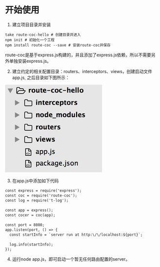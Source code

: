 # 开始使用
1. 建立项目目录并安装
```
take route-coc-hello # 创建目录并进入
npm init # 初始化一个工程
npm install route-coc --save # 安装route-coc并保存
```
route-coc是基于express.js构建的，并且添加了express.js依赖，所以不需要另外单独安装express.js。

2. 建立约定的相关配置目录：routers、interceptors、views，创建启动文件app.js, 之后目录如下图所示：

![项目目录](project-dir.png)

3. 在app.js中添加如下代码
```
const express = require('express');
const coc = require('route-coc');
const log = require('t-log');

const app = express();
const cocer = coc(app);

const port = 8080;
app.listen(port, () => {
  const startInfo = `server run at http:\/\/localhost:${port}`;

  log.info(startInfo);
});
```

4. 运行node app.js，即可启动一个暂无任何路由配置的server。
